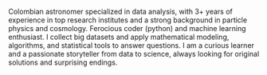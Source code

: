 Colombian astronomer specialized in data analysis, with 3+ years of experience in top research institutes and a strong background in particle physics and cosmology.  Ferocious coder (python) and machine learning enthusiast. I collect big datasets and apply mathematical modeling, algorithms, and statistical tools to answer questions. I am a curious learner and a passionate storyteller from data to science, always looking for original solutions and surprising endings. 
